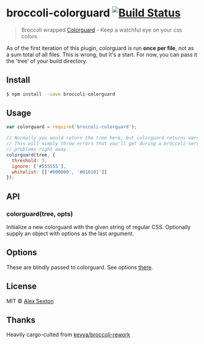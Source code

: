 # broccoli-colorguard [![Build Status](https://travis-ci.org/SlexAxton/broccoli-colorguard.svg?branch=master)](https://travis-ci.org/SlexAxton/broccoli-colorguard.svg?branch=master)

> Broccoli wrapped [Colorguard](https://github.com/SlexAxton/css-colorguard) - Keep a watchful eye on your css colors

As of the first iteration of this plugin, colorguard is run **once per file**, not as a sum total
of all files. This is wrong, but it's a start. For now, you can pass it the 'tree' of your build
directory.

## Install

```bash
$ npm install --save broccoli-colorguard
```

## Usage

```js
var colorguard = require('broccoli-colorguard');

// Normally you would return the tree here, but colorguard returns warnings so you don't want that
// This will simply throw errors that you'll get during a broccoli-serve to help you catch these
// problems right away.
colorguard(tree, {
  threshold: 3,
  ignore: ['#555555'],
  whitelist: [['#000000', '#010101']]
});
```

## API

### colorguard(tree, opts)

Initialize a new colorguard with the given string of regular CSS. Optionally supply
an object with options as the last argument.

## Options

These are blindly passed to colorguard. See options [there](https://github.com/SlexAxton/css-colorguard).

## License

MIT © [Alex Sexton](https://github.com/slexaxton)

## Thanks

Heavily cargo-culted from [kevva/broccoli-rework](https://github.com/kevva/broccoli-rework)
